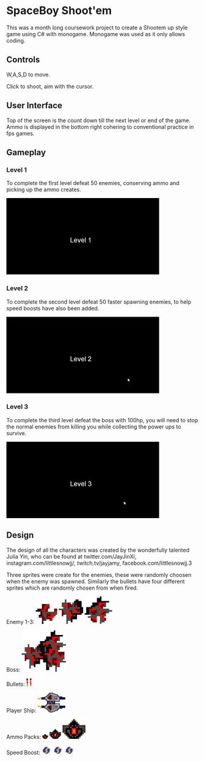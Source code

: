 # SpaceBoy Shoot'em

This was a month long coursework project to create a Shootem up style game using C# with monogame. Monogame was used as it only allows coding.

## Controls 

W,A,S,D to move.

Click to shoot, aim with the cursor.

## User Interface

Top of the screen is the count down till the next level or end of the game.
Ammo is displayed in the bottom right cohering to conventional practice in fps games.

## Gameplay

### Level 1

To complete the first level defeat 50 enemies, conserving ammo and picking up the ammo creates.

![](Images/Level1.gif)

### Level 2

To complete the second level defeat 50 faster spawning enemies, to help speed boosts have also been added.

![](Images/Level2.gif)

### Level 3

To complete the third level defeat the boss with 100hp, you will need to stop the normal enemies from killing you while collecting the power ups to survive.

![](Images/Level3.gif)

## Design

The design of all the characters was created by the wonderfully talented Julia Yin, who can be found at twitter.com/JayJinXi, instagram.com/littlesnowjj/, twitch.tv/jayjamy, facebook.com/littlesnowjj.3

Three sprites were create for the enemies, these were randomly choosen when the enemy was spawned.
Similarly the bullets have four different sprites which are randomly chosen from when fired.

Enemy 1-3:
![](Images/enemy_1_3.png) ![](Images/enemy_2_3.png) ![](Images/enemy_3_3.png)

Boss:
![](Images/boss_enemy_3.png)

Bullets:
![](Images/different_bullets.png)

Player Ship:
![](Images/main_ship_2.png)

Ammo Packs:
![](Images/ammo_pack.png)
![](Images/ammo_pack_2.png)
![](Images/ammo_pack_3.png)

Speed Boost:
![](Images/speed_boost.png)
![](Images/speed_boost_2.png)
![](Images/speed_boost_3.png)
